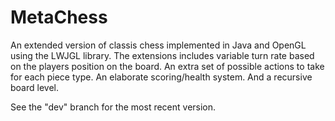 # MetaChess

An extended version of classis chess implemented in Java and OpenGL using the LWJGL library. 
The extensions includes variable turn rate based on the players position on the board.
An extra set of possible actions to take for each piece type.
An elaborate scoring/health system.
And a recursive board level.


See the "dev" branch for the most recent version.
